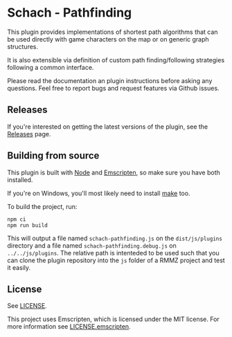 # Schach - Pathfinding

This plugin provides implementations of shortest path algorithms that can be
used directly with game characters on the map or on generic graph structures.

It is also extensible via definition of custom path finding/following
strategies following a common interface.

Please read the documentation an plugin instructions before asking any
questions. Feel free to report bugs and request features via Github issues.

## Releases

If you're interested on getting the latest versions of the plugin, see the
[Releases](https://github.com/comuns-rpgmaker/schach-pathfinding/releases)
page.

## Building from source

This plugin is built with [Node](https://nodejs.org/en/) and
[Emscripten](https://emscripten.org/), so make sure you have both installed.

If you're on Windows, you'll most likely need to install
[make](https://chocolatey.org/packages/make) too.

To build the project, run:

    npm ci
    npm run build

This will output a file named `schach-pathfinding.js` on the `dist/js/plugins`
directory and a file named `schach-pathfinding.debug.js` on `../../js/plugins`.
The relative path is intenteded to be used such that you can clone the plugin
repository into the `js` folder of a RMMZ project and test it easily.

## License

See [LICENSE](./LICENSE).

This project uses Emscripten, which is licensed under the MIT license. For more
information see [LICENSE.emscripten](./LICENSE.emscripten).
